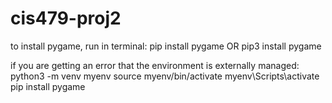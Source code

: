 # cis479-proj2

to install pygame, run in terminal:
  pip install pygame 
        OR
  pip3 install pygame 

if you are getting an error that the environment is externally managed:
  python3 -m venv myenv
  source myenv/bin/activate
  myenv\Scripts\activate
  pip install pygame

